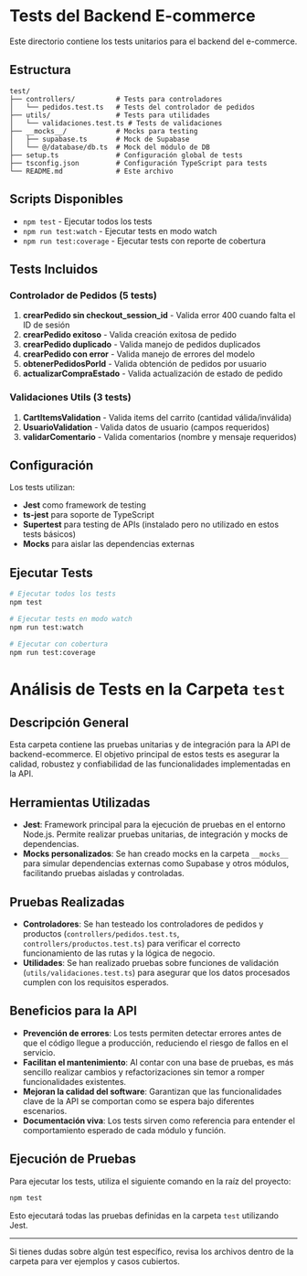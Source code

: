 # Tests del Backend E-commerce

Este directorio contiene los tests unitarios para el backend del e-commerce.

## Estructura

```
test/
├── controllers/          # Tests para controladores
│   └── pedidos.test.ts   # Tests del controlador de pedidos
├── utils/                # Tests para utilidades
│   └── validaciones.test.ts # Tests de validaciones
├── __mocks__/            # Mocks para testing
│   ├── supabase.ts       # Mock de Supabase
│   └── @/database/db.ts  # Mock del módulo de DB
├── setup.ts              # Configuración global de tests
├── tsconfig.json         # Configuración TypeScript para tests
└── README.md             # Este archivo
```

## Scripts Disponibles

- `npm test` - Ejecutar todos los tests
- `npm run test:watch` - Ejecutar tests en modo watch
- `npm run test:coverage` - Ejecutar tests con reporte de cobertura

## Tests Incluidos

### Controlador de Pedidos (5 tests)
1. **crearPedido sin checkout_session_id** - Valida error 400 cuando falta el ID de sesión
2. **crearPedido exitoso** - Valida creación exitosa de pedido
3. **crearPedido duplicado** - Valida manejo de pedidos duplicados
4. **crearPedido con error** - Valida manejo de errores del modelo
5. **obtenerPedidosPorId** - Valida obtención de pedidos por usuario
6. **actualizarCompraEstado** - Valida actualización de estado de pedido

### Validaciones Utils (3 tests)
1. **CartItemsValidation** - Valida items del carrito (cantidad válida/inválida)
2. **UsuarioValidation** - Valida datos de usuario (campos requeridos)
3. **validarComentario** - Valida comentarios (nombre y mensaje requeridos)

## Configuración

Los tests utilizan:
- **Jest** como framework de testing
- **ts-jest** para soporte de TypeScript
- **Supertest** para testing de APIs (instalado pero no utilizado en estos tests básicos)
- **Mocks** para aislar las dependencias externas

## Ejecutar Tests

```bash
# Ejecutar todos los tests
npm test

# Ejecutar tests en modo watch
npm run test:watch

# Ejecutar con cobertura
npm run test:coverage
```
# Análisis de Tests en la Carpeta `test`

## Descripción General
Esta carpeta contiene las pruebas unitarias y de integración para la API de backend-ecommerce. El objetivo principal de estos tests es asegurar la calidad, robustez y confiabilidad de las funcionalidades implementadas en la API.

## Herramientas Utilizadas
- **Jest**: Framework principal para la ejecución de pruebas en el entorno Node.js. Permite realizar pruebas unitarias, de integración y mocks de dependencias.
- **Mocks personalizados**: Se han creado mocks en la carpeta `__mocks__` para simular dependencias externas como Supabase y otros módulos, facilitando pruebas aisladas y controladas.

## Pruebas Realizadas
- **Controladores**: Se han testeado los controladores de pedidos y productos (`controllers/pedidos.test.ts`, `controllers/productos.test.ts`) para verificar el correcto funcionamiento de las rutas y la lógica de negocio.
- **Utilidades**: Se han realizado pruebas sobre funciones de validación (`utils/validaciones.test.ts`) para asegurar que los datos procesados cumplen con los requisitos esperados.

## Beneficios para la API
- **Prevención de errores**: Los tests permiten detectar errores antes de que el código llegue a producción, reduciendo el riesgo de fallos en el servicio.
- **Facilitan el mantenimiento**: Al contar con una base de pruebas, es más sencillo realizar cambios y refactorizaciones sin temor a romper funcionalidades existentes.
- **Mejoran la calidad del software**: Garantizan que las funcionalidades clave de la API se comportan como se espera bajo diferentes escenarios.
- **Documentación viva**: Los tests sirven como referencia para entender el comportamiento esperado de cada módulo y función.

## Ejecución de Pruebas
Para ejecutar los tests, utiliza el siguiente comando en la raíz del proyecto:

```bash
npm test
```

Esto ejecutará todas las pruebas definidas en la carpeta `test` utilizando Jest.

---
Si tienes dudas sobre algún test específico, revisa los archivos dentro de la carpeta para ver ejemplos y casos cubiertos.
